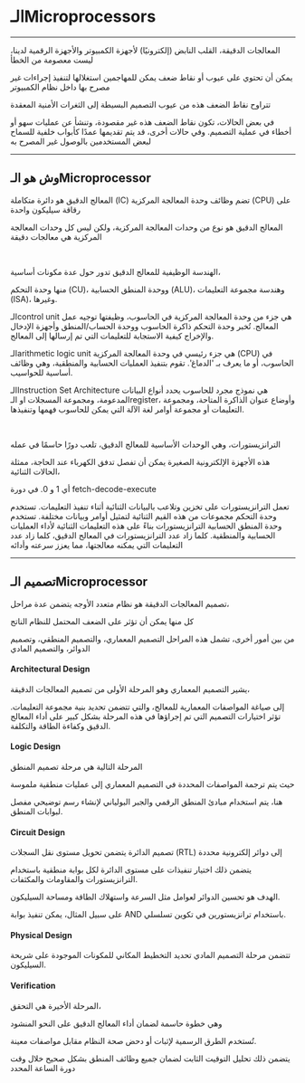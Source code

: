 # الـMicroprocessors

<hr>

المعالجات الدقيقة، القلب النابض (إلكترونيًا) لأجهزة الكمبيوتر والأجهزة الرقمية لدينا، ليست معصومة من الخطأ

يمكن أن تحتوي على عيوب أو نقاط ضعف يمكن للمهاجمين استغلالها لتنفيذ إجراءات غير مصرح بها داخل نظام الكمبيوتر

تتراوح نقاط الضعف هذه من عيوب التصميم البسيطة إلى الثغرات الأمنية المعقدة

في بعض الحالات، تكون نقاط الضعف هذه غير مقصودة، وتنشأ عن عمليات سهو أو أخطاء في عملية التصميم. وفي حالات أخرى، قد يتم تقديمها عمدًا كأبواب خلفية للسماح لبعض المستخدمين بالوصول غير المصرح به


<hr>

## وش هو الـMicroprocessor

المعالج الدقيق هو دائرة متكاملة (IC) تضم وظائف وحدة المعالجة المركزية (CPU) على رقاقة سيليكون واحدة

 المعالج الدقيق هو نوع من وحدات المعالجة المركزية، ولكن ليس كل وحدات المعالجة المركزية هي معالجات دقيقة


 <br>

 الهندسة الوظيفية للمعالج الدقيق تدور حول عدة مكونات أساسية، 

منها وحدة التحكم (CU)، ووحدة المنطق الحسابية (ALU)، وهندسة مجموعة التعليمات (ISA)، وغيرها.


الـcontrol unit هي جزء من وحدة المعالجة المركزية في الحاسوب، وظيفتها توجيه عمل المعالج. تُخبر وحدة التحكم ذاكرة الحاسوب ووحدة الحساب/المنطق وأجهزة الإدخال والإخراج كيفية الاستجابة للتعليمات التي تم إرسالها إلى المعالج.

الـarithmetic logic unit هي جزء رئيسي في وحدة المعالجة المركزية (CPU) في الحاسوب، أو ما يعرف بـ 'الدماغ'. تقوم بتنفيذ العمليات الحسابية والمنطقية، وهي وظائف أساسية للحواسيب.


الـInstruction Set Architecture هي نموذج مجرد للحاسوب يحدد أنواع البيانات المدعومة، ومجموعة المسجلات او الـregister، وأوضاع عنوان الذاكرة المتاحة، ومجموعة التعليمات أو مجموعة أوامر لغة الآلة التي يمكن للحاسوب فهمها وتنفيذها.


<br>


الترانزيستورات، وهي الوحدات الأساسية للمعالج الدقيق، تلعب دورًا حاسمًا في عمله

 هذه الأجهزة الإلكترونية الصغيرة يمكن أن تفصل تدفق الكهرباء عند الحاجة، ممثلة الحالات الثنائية،

 أي 1 و 0. في دورة fetch-decode-execute

 تعمل الترانزيستورات على تخزين وتلاعب بالبيانات الثنائية أثناء تنفيذ التعليمات. تستخدم وحدة التحكم مجموعات من هذه القيم الثنائية لتمثيل أوامر وبيانات مختلفة. تستخدم وحدة المنطق الحسابية الترانزيستورات بناءً على هذه التعليمات الثنائية لأداء العمليات الحسابية والمنطقية. كلما زاد عدد الترانزيستورات في المعالج الدقيق، كلما زاد عدد التعليمات التي يمكنه معالجتها، مما يعزز سرعته وأدائه



 <hr>

 ## تصميم الـMicroprocessor

 تصميم المعالجات الدقيقة هو نظام متعدد الأوجه يتضمن عدة مراحل، 
 
 كل منها يمكن أن تؤثر على الضعف المحتمل للنظام الناتج
 
 من بين أمور أخرى، تشمل هذه المراحل التصميم المعماري، والتصميم المنطقي، وتصميم الدوائر، والتصميم المادي

 #### Architectural Design
يشير التصميم المعماري وهو المرحلة الأولى من تصميم المعالجات الدقيقة، 

إلى صياغة المواصفات المعمارية للمعالج، والتي تتضمن تحديد بنية مجموعة التعليمات. تؤثر اختيارات التصميم التي تم إجراؤها في هذه المرحلة بشكل كبير على أداء المعالج الدقيق وكفاءة الطاقة والتكلفة.

#### Logic Design

المرحلة التالية هي مرحلة تصميم المنطق

حيث يتم ترجمة المواصفات المحددة في التصميم المعماري إلى عمليات منطقية ملموسة

هنا، يتم استخدام مبادئ المنطق الرقمي والجبر البولياني لإنشاء رسم توضيحي مفصل لبوابات المنطق. 

#### Circuit Design

تصميم الدائرة يتضمن تحويل مستوى نقل السجلات (RTL) إلى دوائر إلكترونية محددة

 يتضمن ذلك اختيار تنفيذات على مستوى الدائرة لكل بوابة منطقية باستخدام الترانزيستورات والمقاومات والمكثفات.

 الهدف هو تحسين الدوائر لعوامل مثل السرعة واستهلاك الطاقة ومساحة السيليكون.

 على سبيل المثال، يمكن تنفيذ بوابة AND باستخدام ترانزيستورين في تكوين تسلسلي.

#### Physical Design

تتضمن مرحلة التصميم المادي تحديد التخطيط المكاني للمكونات الموجودة على شريحة السيليكون. 

#### Verification

المرحلة الأخيرة هي التحقق،

وهي خطوة حاسمة لضمان أداء المعالج الدقيق على النحو المنشود 

تُستخدم الطرق الرسمية لإثبات أو دحض صحة النظام مقابل مواصفات معينة.

يتضمن ذلك تحليل التوقيت الثابت لضمان جميع وظائف المنطق بشكل صحيح خلال وقت دورة الساعة المحدد
